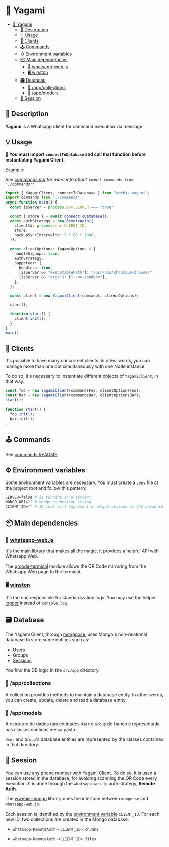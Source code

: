 # 🤖 Yagami

- [🤖 Yagami](#-yagami)
  - [📝 Description](#-description)
  - [💡 Usage](#-usage)
  - [👾 Clients](#-clients)
  - [🕹 Commands](#-commands)
  - [⚙️ Environment variables](#️-environment-variables)
  - [📦 Main dependencies](#-main-dependencies)
    - [🎁 whatsapp-web.js](#-whatsapp-webjs)
    - [🖥 winston](#-winston)
  - [🗃 Database](#-database)
    - [📂 /app/collections](#-appcollections)
    - [📂 /app/models](#-appmodels)
  - [🎫 Session](#-session)

## 📝 Description

**Yagami** is a Whatsapp client for command execution via message.

## 💡 Usage

**🚨 You must import `connectToDatabase` and call that function before instantiating Yagami Client.**

Example:

_See [commands.md](commands.md) for more info about `import commands from "./commands";`_

```ts
import { YagamiClient, connectToDatabase } from "wwebjs-yagami";
import commands from "./commands";
async function main() {
  const isServer = process.env.SERVER === "true";

  const { store } = await connectToDatabase();
  const authStrategy = new RemoteAuth({
    clientId: process.env.CLIENT_ID,
    store,
    backupSyncIntervalMs: 5 * 60 * 1000,
  });

  const clientOptions: YagamiOptions = {
    handleSignups: true,
    authStrategy,
    puppeteer: {
      headless: true,
      [isServer && "executablePath"]: "/usr/bin/chromium-browser",
      [isServer && "args"]: ["--no-sandbox"],
    },
  };

  const client = new YagamiClient(commands, clientOptions);

  start();

  function start() {
    client.init();
  }
}
main();
```

## 👾 Clients

It's possible to have many concurrent clients. In other words, you can manage more than one bot simultaneously with one Node instance.

To do so, it's necessary to instantiate different objects of `YagamiClient`, in that way:

```ts
const foo = new YagamiClient(commandsFoo, clientOptionsFoo);
const bar = new YagamiClient(commandsBar, clientOptionsBar);
start();

function start() {
  foo.init();
  bar.init();
...
```

## 🕹 Commands

See [commands README](commands.md).

## ⚙️ Environment variables

Some environment variables are necessary. You must create a `.env` file at the project root and follow this pattern:

```dockerfile
SERVER=false # is running in a server?
MONGO_URI="" # mongo connection string
CLIENT_ID="" # ID that will represent a unique session at the database
```

## 📦 Main dependencies

### 🎁 [whatsapp-web.js](https://github.com/pedroslopez/whatsapp-web.js)

It's the main library that makes all the magic. It provides a helpful API with Whatsapp Web.

The [qrcode-terminal](https://github.com/gtanner/qrcode-terminal) module allows the QR Code mirroring from the Whatsapp Web page to the terminal.

### 🖥 [winston](https://github.com/winstonjs/winston)

It's the one responsible for standardization logs. You may use the helper [logger](src/helpers/logger.ts) instead of `console.log`.

## 🗃 Database

The Yagami Client, through [mongoose](https://github.com/Automattic/mongoose), uses Mongo's non-relational database to store some entities such as:

- Users
- Groups
- [Sessions](#session)

You find the DB logic in the `src/app` directory.

### 📂 /app/collections

A collection provides methods to maintain a database entity. In other words, you can create, update, delete and read a database entity.

### 📂 /app/models

A estrutura de dados das entidades `User` e `Group` do banco é representada nas classes contidas nessa pasta.

`User` and `Group`'s database entities are represented by the classes contained in that directory.

## 🎫 Session

You can use any phone number with Yagami Client. To do so, it is used a session stored in the database, for avoiding scanning the QR Code every execution. It is done through the `whatsapp-web.js` auth strategy, **Remote Auth**.

The [wwebjs-mongo](https://github.com/jtourisNS/wwebjs-mongo) library does the interface between `mongoose` and `whatsapp-web.js`.

Each session is identified by the [environment variable](#environment-variables) `CLIENT_ID`. For each new ID, two collections are created in the Mongo database:

- `whatsapp-RemoteAuth-<CLIENT_ID>.chunks`

- `whatsapp-RemoteAuth-<CLIENT_ID>.files`
